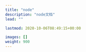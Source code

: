 ```yaml
---
title: "node"
description: "node文档"
lead: ""

lastmod: 2020-10-06T08:49:15+00:00

images: []
weight: 900
---
```

